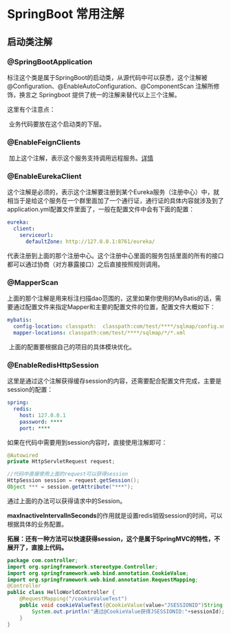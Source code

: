 # SpringBoot 常用注解

## 启动类注解

### @SpringBootApplication

​		标注这个类是属于SpringBoot的启动类，从源代码中可以获悉，这个注解被@Configuration、@EnableAutoConfiguration、@ComponentScan 注解所修饰，换言之 Springboot 提供了统一的注解来替代以上三个注解。

这里有个注意点：

​		业务代码要放在这个启动类的下层。

### @EnableFeignClients

​		加上这个注解，表示这个服务支持调用远程服务。[详情](https://www.cnblogs.com/UniqueColor/p/7130782.html)

### @EnableEurekaClient

​		这个注解是必须的，表示这个注解要注册到某个Eureka服务（注册中心）中，就相当于是给这个服务在一个群里面加了一个通行证，通行证的具体内容就涉及到了application.yml配置文件里面了，一般在配置文件中会有下面的配置：

```yml
eureka:
  client:
    serviceurl:
      defaultZone: http://127.0.0.1:8761/eureka/
```


​		代表注册到上面的那个注册中心。这个注册中心里面的服务包括里面的所有的接口都可以通过协商（对方暴露接口）之后直接按照规则调用。

### @MapperScan

​		上面的那个注解是用来标注扫描dao范围的，这里如果你使用的MyBatis的话，需要通过配置文件来指定Mapper和主要的配置文件的位置，配置文件大概如下：

```yml
mybatis:
  config-location: classpath:  classpath:com/test/****/sqlmap/config.xml
  mapper-locations: classpath:com/test/****/sqlmap/*/*.xml
```

​		上面的配置要根据自己的项目的具体模块优化。

### @EnableRedisHttpSession

这里是通过这个注解获得缓存session的内容，还需要配合配置文件完成，主要是session的配置：

```yml
spring:
  redis:
    host: 127.0.0.1
    password: ****
    port: ****
```

如果在代码中需要用到session内容时，直接使用注解即可：

```java
@Autowired
private HttpServletRequest request;

//代码中直接使用上面的request可以获得session
HttpSession session = request.getSession();
Object *** = session.getAttribute("***");
```


通过上面的办法可以获得请求中的Session。

**maxInactiveIntervalInSeconds**的作用就是设置redis销毁session的时间，可以根据具体的业务配置。

 

**拓展：还有一种方法可以快速获得session，这个是属于SpringMVC的特性，不展开了，直接上代码。**

```java
package com.controller;
import org.springframework.stereotype.Controller;
import org.springframework.web.bind.annotation.CookieValue;
import org.springframework.web.bind.annotation.RequestMapping;
@Controller
public class HelloWorldController {
	@RequestMapping("/cookieValueTest")
	public void cookieValueTest(@CookieValue(value="JSESSIONID")String sessionId) {
		System.out.println("通过@CookieValue获得JSESSIONID:"+sessionId);
	}
}
```






